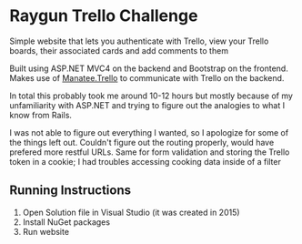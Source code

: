 ﻿# Raygun Trello Challenge

Simple website that lets you authenticate with Trello, view your Trello boards, their associated cards and add comments to them

Built using ASP.NET MVC4 on the backend and Bootstrap on the frontend. Makes use of [Manatee.Trello](https://github.com/gregsdennis/Manatee.Trello) to communicate with Trello on the backend.

In total this probably took me around 10-12 hours but mostly because of my unfamiliarity with ASP.NET and trying to figure out the analogies to what I know from Rails.

I was not able to figure out everything I wanted, so I apologize for some of the things left out. Couldn't figure out the routing properly, would have prefered more restful URLs. Same for form validation and storing the Trello token in a cookie; I had troubles accessing cooking data inside of a filter

## Running Instructions

1. Open Solution file in Visual Studio (it was created in 2015)
2. Install NuGet packages
3. Run website